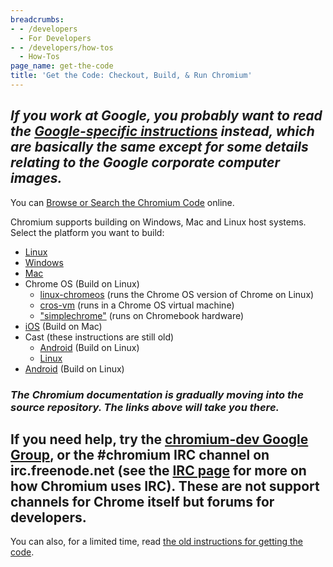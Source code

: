 ```yaml
---
breadcrumbs:
- - /developers
  - For Developers
- - /developers/how-tos
  - How-Tos
page_name: get-the-code
title: 'Get the Code: Checkout, Build, & Run Chromium'
---
```


## *If you work at Google, you probably want to read the [Google-specific instructions](https://goto.corp.google.com/building-chrome) instead, which are basically the same except for some details relating to the Google corporate computer images.*

You can [Browse or Search the Chromium Code](https://source.chromium.org/chromium) online.

Chromium supports building on Windows, Mac and Linux host systems.
Select the platform you want to build:

*   [Linux](https://chromium.googlesource.com/chromium/src/+/main/docs/linux/build_instructions.md)
*   [Windows](https://chromium.googlesource.com/chromium/src/+/main/docs/windows_build_instructions.md)
*   [Mac](https://chromium.googlesource.com/chromium/src/+/main/docs/mac_build_instructions.md)
*   Chrome OS (Build on Linux)
    *   [linux-chromeos](https://chromium.googlesource.com/chromium/src/+/main/docs/chromeos_build_instructions.md)
                (runs the Chrome OS version of Chrome on Linux)
    *   [cros-vm](https://chromium.googlesource.com/chromiumos/docs/+/HEAD/cros_vm.md)
                (runs in a Chrome OS virtual machine)
    *   ["simplechrome"](https://chromium.googlesource.com/chromiumos/docs/+/HEAD/simple_chrome_workflow.md)
                (runs on Chromebook hardware)
*   [iOS](https://chromium.googlesource.com/chromium/src/+/main/docs/ios/build_instructions.md) (Build on Mac)
*   Cast (these instructions are still old)
    *   [Android](https://chromium.googlesource.com/chromium/src/+/main/docs/android_cast_build_instructions.md) (Build on Linux)
    *   [Linux](https://chromium.googlesource.com/chromium/src/+/main/docs/linux/cast_build_instructions.md)
*   [Android](https://chromium.googlesource.com/chromium/src/+/main/docs/android_build_instructions.md) (Build on Linux)

### *The Chromium documentation is gradually moving into the source repository. The links above will take you there.*

## If you need help, try the [chromium-dev Google Group](https://groups.google.com/a/chromium.org/forum/#!forum/chromium-dev), or the #chromium IRC channel on irc.freenode.net (see the [IRC page](/developers/irc) for more on how Chromium uses IRC). **These are not support channels for Chrome itself but forums for developers.**

You can also, for a limited time, read [the old instructions for getting the
code](/developers/how-tos/old-get-the-code).